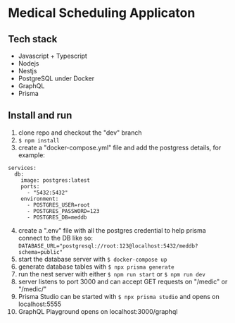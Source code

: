 # Medical Scheduling Applicaton  

## Tech stack
- Javascript + Typescript  
- Nodejs  
- Nestjs
- PostgreSQL under Docker
- GraphQL
- Prisma

## Install and run  
1. clone repo and checkout the "dev" branch   
2. ```$ npm install```  
3. create a "docker-compose.yml" file and add the postgress details, for example:  
```
services:  
  db:  
    image: postgres:latest  
    ports:  
      - "5432:5432"  
    environment:  
      - POSTGRES_USER=root  
      - POSTGRES_PASSWORD=123  
      - POSTGRES_DB=meddb  
```
4. create a ".env" file with all the postgres credential to help prisma connect to the DB
like so: ```DATABASE_URL="postgresql://root:123@localhost:5432/meddb?schema=public"```  
4. start the database server with ```$ docker-compose up```  
5. generate database tables with ```$ npx prisma generate```  
5. run the nest server with either ```$ npm run start``` or ```$ npm run dev```  
6. server listens to port 3000 and can accept GET requests on "/medic" or "/medic/<id>"  
7. Prisma Studio can be started with ```$ npx prisma studio``` and opens on localhost:5555  
8. GraphQL Playground opens on localhost:3000/graphql  
